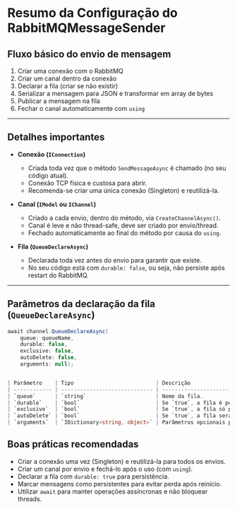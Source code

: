 # Resumo da Configuração do RabbitMQMessageSender

## Fluxo básico do envio de mensagem

1. Criar uma conexão com o RabbitMQ  
2. Criar um canal dentro da conexão  
3. Declarar a fila (criar se não existir)  
4. Serializar a mensagem para JSON e transformar em array de bytes  
5. Publicar a mensagem na fila  
6. Fechar o canal automaticamente com `using`  

---

## Detalhes importantes

- **Conexão (`IConnection`)**  
  - Criada toda vez que o método `SendMessageAsync` é chamado (no seu código atual).  
  - Conexão TCP física e custosa para abrir.  
  - Recomenda-se criar uma única conexão (Singleton) e reutilizá-la.

- **Canal (`IModel` ou `IChannel`)**  
  - Criado a cada envio, dentro do método, via `CreateChannelAsync()`.  
  - Canal é leve e não thread-safe, deve ser criado por envio/thread.  
  - Fechado automaticamente ao final do método por causa do `using`.

- **Fila (`QueueDeclareAsync`)**  
  - Declarada toda vez antes do envio para garantir que existe.  
  - No seu código está com `durable: false`, ou seja, não persiste após restart do RabbitMQ.

---


## Parâmetros da declaração da fila (`QueueDeclareAsync`)

```csharp
await channel.QueueDeclareAsync(
    queue: queueName, 
    durable: false, 
    exclusive: false, 
    autoDelete: false, 
    arguments: null);


| Parâmetro    | Tipo                          | Descrição                                                                                             |
| ------------ | ----------------------------- | ----------------------------------------------------------------------------------------------------- |
| `queue`      | `string`                      | Nome da fila.                                                                                         |
| `durable`    | `bool`                        | Se `true`, a fila é persistente e sobrevive a reinícios do RabbitMQ. Se `false`, a fila é temporária. |
| `exclusive`  | `bool`                        | Se `true`, a fila só pode ser usada pela conexão que a criou e será deletada ao fechar essa conexão.  |
| `autoDelete` | `bool`                        | Se `true`, a fila será deletada automaticamente quando não houver mais consumidores conectados.       |
| `arguments`  | `IDictionary<string, object>` | Parâmetros opcionais para configurações avançadas, como TTL, dead-letter exchanges, etc.              |

```

## Boas práticas recomendadas

- Criar a conexão uma vez (Singleton) e reutilizá-la para todos os envios.
- Criar um canal por envio e fechá-lo após o uso (com `using`).
- Declarar a fila com `durable: true` para persistência.
- Marcar mensagens como persistentes para evitar perda após reinício.
- Utilizar `await` para manter operações assíncronas e não bloquear threads.

